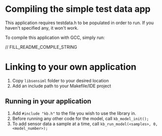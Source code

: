 # Compiling the simple test data app

This application requires testdata.h to be populated in order to run. If you haven't specified any, it won't work.

To compile this application with GCC, simply run:

// FILL_README_COMPILE_STRING

# Linking to your own application

1. Copy `libsensiml` folder to your desired location
2. Add an include path to your Makefile/IDE project

## Running in your application

1. Add `#include "kb.h"` to the file you wish to use the library in.
2. Before running any other code for the model, call `kb_model_init();`
3. To add sensor data a sample at a time, call `kb_run_model(<samples>, 0, <model_number>);`


